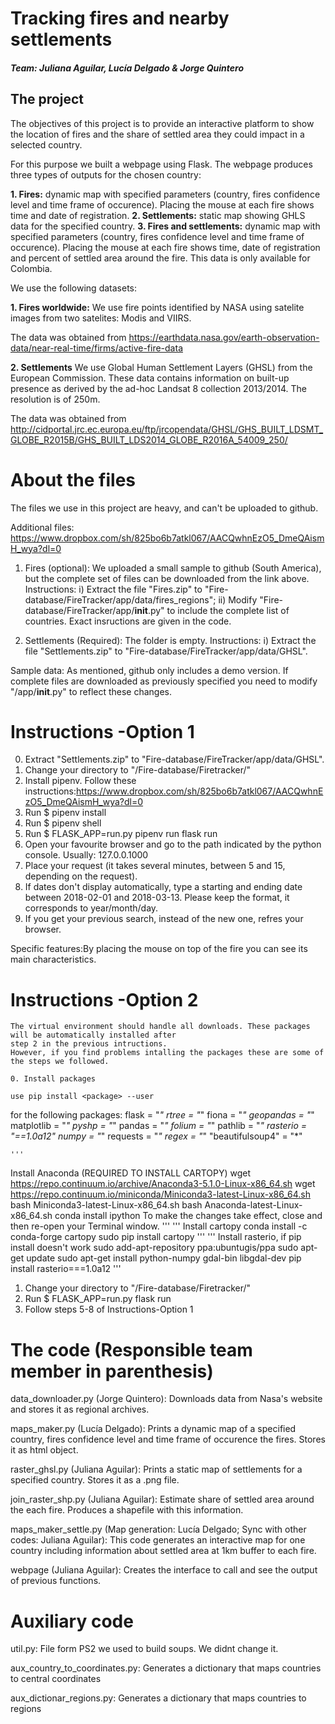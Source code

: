 # Tracking fires and nearby settlements

#### *Team: Juliana Aguilar, Lucía Delgado & Jorge Quintero*

## The project

The objectives of this project is to provide an interactive platform to show the location of fires and the share of settled area they could impact in a selected country. 

For this purpose we built a webpage using Flask. The webpage produces three types of outputs for the chosen country:

**1. Fires:** dynamic map with specified parameters (country, fires confidence level and time frame of occurence). 
Placing the mouse at each fire shows time and date of registration.
**2. Settlements:** static map showing GHLS data for the specified country.
**3. Fires and settlements:** dynamic map with specified parameters (country, fires confidence level and time frame 
of occurence). Placing the mouse at each fire shows time, date of registration and percent of settled area around 
the fire. This data is only available for Colombia.

 We use the following datasets:

**1. Fires worldwide:**
We use fire points identified by NASA using satelite images from two satelites: Modis and VIIRS.

The data was obtained from https://earthdata.nasa.gov/earth-observation-data/near-real-time/firms/active-fire-data

**2. Settlements**
We use Global Human Settlement Layers (GHSL) from the European Commission. These data contains information on built-up presence as derived by the ad-hoc Landsat 8 collection 2013/2014. The resolution is of 250m.

The data was obtained from http://cidportal.jrc.ec.europa.eu/ftp/jrcopendata/GHSL/GHS_BUILT_LDSMT_GLOBE_R2015B/GHS_BUILT_LDS2014_GLOBE_R2016A_54009_250/

	
# About the files
The files we use in this project are heavy, and can't be uploaded to github.

Additional files: https://www.dropbox.com/sh/825bo6b7atkl067/AACQwhnEzO5_DmeQAismH_wya?dl=0 

1. Fires (optional): We uploaded a small sample to github (South America), but the complete 
set of files can be downloaded from the link above. 
Instructions: i) Extract the file "Fires.zip" to "Fire-database/FireTracker/app/data/fires_regions"; 
ii) Modify "Fire-database/FireTracker/app/__init__.py" to include the complete list of countries. 
Exact insructions are given in the code.

2. Settlements (Required): The folder is empty. Instructions: i) Extract the file "Settlements.zip" to "Fire-database/FireTracker/app/data/GHSL".
	



Sample data: 
As mentioned, github only includes a demo version. If complete files are downloaded as previously specified you 
need to modify "/app/__init__.py" to reflect these changes.
	
# Instructions -Option 1
0. Extract "Settlements.zip" to "Fire-database/FireTracker/app/data/GHSL".
1. Change your directory to "/Fire-database/Firetracker/" 
2. Install pipenv. Follow these instructions:https://www.dropbox.com/sh/825bo6b7atkl067/AACQwhnEzO5_DmeQAismH_wya?dl=0 
2. Run $ pipenv install
3. Run $ pipenv shell
4. Run $ FLASK_APP=run.py pipenv run flask run
5. Open your favourite browser and go to the path indicated by the python console. Usually: 127.0.0.1000
6. Place your request (it takes several minutes, between 5 and 15, depending on the request).
7. If dates don't display automatically, type a starting and ending date between 2018-02-01 and 2018-03-13. 
Please keep the format, it corresponds to year/month/day.
8. If you get your previous search, instead of the new one, refres your browser.

Specific features:By placing the mouse on top of the fire you can see its main characteristics.

# Instructions -Option 2
	The virtual environment should handle all downloads. These packages will be automatically installed after 
	step 2 in the previous intructions. 
	However, if you find problems intalling the packages these are some of the steps we followed. 
	
	0. Install packages
	
	use pip install <package> --user 
for the following packages:
	flask = "*"
	rtree = "*"
	fiona = "*"
	geopandas =	 "*"
	matplotlib = "*"
	pyshp = "*"
	pandas = "*"
	folium = "*"
	pathlib = "*"
	rasterio = "==1.0a12"
	numpy = "*"
	requests = "*"
	regex = "*"
	"beautifulsoup4" = "*"

	'''
Install Anaconda (REQUIRED TO INSTALL CARTOPY)
	wget https://repo.continuum.io/archive/Anaconda3-5.1.0-Linux-x86_64.sh
	wget https://repo.continuum.io/miniconda/Miniconda3-latest-Linux-x86_64.sh
	bash Miniconda3-latest-Linux-x86_64.sh
	bash Anaconda-latest-Linux-x86_64.sh
	conda install ipython
To make the changes take effect, close and then re-open your Terminal window.
	'''
	'''
Install cartopy
	conda install -c conda-forge cartopy
	sudo pip install cartopy
	'''
	'''
Install rasterio, if pip install doesn't work
	sudo add-apt-repository ppa:ubuntugis/ppa
	sudo apt-get update
	sudo apt-get install python-numpy gdal-bin libgdal-dev
	pip install rasterio===1.0a12
	'''
	
1. Change your directory to "/Fire-database/Firetracker/"
2. Run $ FLASK_APP=run.py flask run
3. Follow steps 5-8 of Instructions-Option 1
	
# The code (Responsible team member in parenthesis)

data_downloader.py (Jorge Quintero):
	Downloads data from Nasa's website and stores it as regional archives.

maps_maker.py (Lucía Delgado): 
	Prints a dynamic map of a specified country, fires confidence level and time frame of occurence the fires. 
	Stores it as html object.

raster_ghsl.py (Juliana Aguilar):
	Prints a static map of settlements for a specified country.
	Stores it as a .png file.

join_raster_shp.py (Juliana Aguilar):
	Estimate share of settled area around the each fire.
	Produces a shapefile with this information.

maps_maker_settle.py (Map generation: Lucía Delgado; Sync with other codes: Juliana Aguilar): This code generates an interactive map for one country including information about settled area at 1km buffer to each fire.

webpage (Juliana Aguilar): Creates the interface to call and see the output of previous functions. 

		

# Auxiliary code

util.py: 
	File form PS2 we used to build soups. We didnt change it.

aux_country_to_coordinates.py:
	Generates a dictionary that maps countries to central coordinates

aux_dictionar_regions.py:
	Generates a dictionary that maps countries to regions



